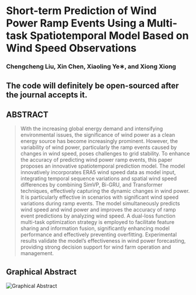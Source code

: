 # Short-term Prediction of Wind Power Ramp Events Using a Multi-task Spatiotemporal Model Based on Wind Speed Observations
### Chengcheng Liu, Xin Chen, Xiaoling Ye∗, and Xiong Xiong
## The code will definitely be open-sourced after the journal accepts it.

## ABSTRACT
> With the increasing global energy demand and intensifying environmental issues, the significance of
 wind power as a clean energy source has become increasingly prominent. However, the variability
 of wind power, particularly the ramp events caused by changes in wind speed, poses challenges to
 grid stability. To enhance the accuracy of predicting wind power ramp events, this paper proposes an
 innovative spatiotemporal prediction model. The model innovatively incorporates ERA5 wind speed
 data as model input, integrating temporal sequence variations and spatial wind speed differences by
 combining SimVP, Bi-GRU, and Transformer techniques, effectively capturing the dynamic changes in
 wind power. It is particularly effective in scenarios with significant wind speed variations during ramp
 events. The model simultaneously predicts wind speed and wind power and improves the accuracy
 of ramp event predictions by analyzing wind speed. A dual-loss function multi-task optimization
 strategy is employed to facilitate feature sharing and information fusion, significantly enhancing
 model performance and effectively preventing overfitting. Experimental results validate the model’s
 effectiveness in wind power forecasting, providing strong decision support for wind farm operation
 and management.

## Graphical Abstract
![Graphical Abstract](https://github.com/user-attachments/assets/3823954d-01d5-4ec8-8465-7f7861a56a98)
